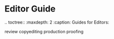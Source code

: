 Editor Guide
============

.. toctree::
   :maxdepth: 2
   :caption: Guides for Editors:

   review
   copyediting
   production
   proofing